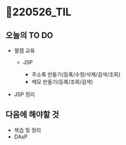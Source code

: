 # 📝220526_TIL



## 오늘의 TO DO

- 멀캠 교육

  - JSP

    - 주소록 만들기(등록/수정/삭제/검색/조회)
    - 메모 만들기(등록/조회/검색)



- JSP 정리



## 다음에 해야할 것

- 복습 및 정리
- DAsP